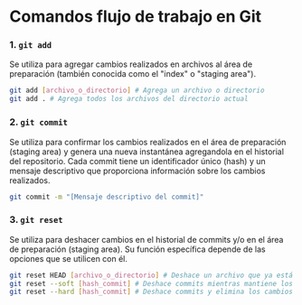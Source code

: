 # Comandos flujo de trabajo en Git

### 1. `git add`

Se utiliza para agregar cambios realizados en archivos al área de preparación (también conocida como el "index" o "staging area").

```bash
git add [archivo_o_directorio] # Agrega un archivo o directorio
git add . # Agrega todos los archivos del directorio actual
```

### 2. `git commit`

Se utiliza para confirmar los cambios realizados en el área de preparación (staging area) y genera una nueva instantánea agregandola en el historial del repositorio. Cada commit tiene un identificador único (hash) y un mensaje descriptivo que proporciona información sobre los cambios realizados.

```bash
git commit -m "[Mensaje descriptivo del commit]"
```

### 3. `git reset`

Se utiliza para deshacer cambios en el historial de commits y/o en el área de preparación (staging area). Su función específica depende de las opciones que se utilicen con él.

```bash
git reset HEAD [archivo_o_directorio] # Deshace un archivo que ya está en el área de preparación (staging area). Esto moverá el archivo de vuelta al directorio de trabajo y lo desvinculará del área de preparación.
git reset --soft [hash_commit] # Deshace commits mientras mantiene los cambios en el área de preparación y en el directorio de trabajo.
git reset --hard [hash_commit] # Deshace commits y elimina los cambios tanto del área de preparación como del directorio de trabajo.
```
